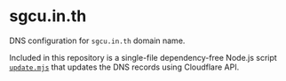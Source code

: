 # sgcu.in.th

DNS configuration for `sgcu.in.th` domain name.

Included in this repository is a single-file dependency-free Node.js script [`update.mjs`](update.mjs) that updates the DNS records using Cloudflare API.
